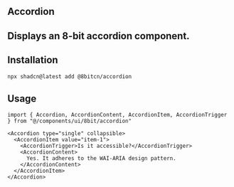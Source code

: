 ## Accordion
## Displays an 8-bit accordion component.

## Installation

```bash
npx shadcn@latest add @8bitcn/accordion
```

## Usage

```tsx showLineNumbers
import { Accordion, AccordionContent, AccordionItem, AccordionTrigger } from "@/components/ui/8bit/accordion"
```

```tsx showLineNumbers
<Accordion type="single" collapsible>
  <AccordionItem value="item-1">
    <AccordionTrigger>Is it accessible?</AccordionTrigger>
    <AccordionContent>
      Yes. It adheres to the WAI-ARIA design pattern.
    </AccordionContent>
  </AccordionItem>
</Accordion>
```
   